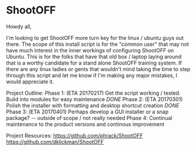 # ShootOFF

Howdy all,

I'm looking to get ShootOFF more turn key for the linux / ubuntu guys out there.  The scope of this install script is for the "common user" that may not have much interest in the inner workings of configuring ShootOFF on Ubuntu. This is for the folks that have that old box / laptop laying around that is a worthy candidate for a stand alone ShootOFF training system.  If there are any linux ladies or gents that wouldn't mind taking the time to step through this script and let me know if I'm making any major mistakes, I would appreciate it.

Project Outline: 
Phase 1: (ETA 20170217) Get the script working / tested.  Build into modules for easy maintenance *DONE* 
Phase 2: (ETA 20170301) Polish the installer with formatting and desktop shortcut creation *DONE* 
Phase 3: (ETA 20170401) Perhaps develop a GUI installer or a snap package? -- outside of scope / not really needed
Phase 4: Continual maintenance to the product versions and continous improvement

Project Resources: 
https://github.com/phrack/ShootOFF
https://github.com/dklickman/ShootOFF
